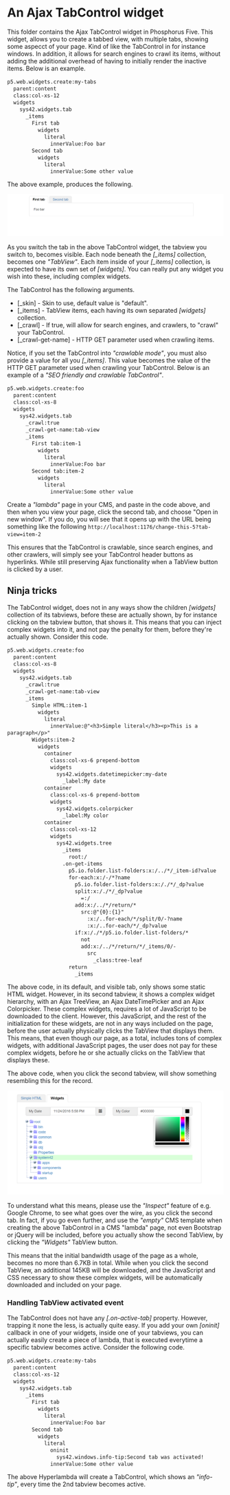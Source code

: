 An Ajax TabControl widget
========

This folder contains the Ajax TabControl widget in Phosphorus Five. This widget, allows you to create a tabbed view, with multiple tabs,
showing some aspecct of your page. Kind of like the TabControl in for instance windows. In addition, it allows for search engines to crawl
its items, without adding the additional overhead of having to initially render the inactive items. Below is an example.

```
p5.web.widgets.create:my-tabs
  parent:content
  class:col-xs-12
  widgets
    sys42.widgets.tab
      _items
        First tab
          widgets
            literal
              innerValue:Foo bar
        Second tab
          widgets
            literal
              innerValue:Some other value
```

The above example, produces the following.

![alt tag](screenshots/ajax-tabcontrol-widget-example-screenshot.png)

As you switch the tab in the above TabControl widget, the tabview you switch to, becomes visible. Each node beneath the *[_items]* collection,
becomes one _"TabView"_. Each item inside of your *[_items]* collection, is expected to have its own set of *[widgets]*. You can really put
any widget you wish into these, including complex widgets.

The TabControl has the following arguments.

* [_skin] - Skin to use, default value is "default".
* [_items] - TabView items, each having its own separated *[widgets]* collection.
* [_crawl] - If true, will allow for search engines, and crawlers, to "crawl" your TabControl.
* [_crawl-get-name] - HTTP GET parameter used when crawling items.

Notice, if you set the TabControl into _"crawlable mode"_, you must also provide a value for all you *[_items]*. This value becomes the
value of the HTTP GET parameter used when crawling your TabControl. Below is an example of a _"SEO friendly and crawlable TabControl"_.

```
p5.web.widgets.create:foo
  parent:content
  class:col-xs-8
  widgets
    sys42.widgets.tab
      _crawl:true
      _crawl-get-name:tab-view
      _items
        First tab:item-1
          widgets
            literal
              innerValue:Foo bar
        Second tab:item-2
          widgets
            literal
              innerValue:Some other value
```

Create a _"lambda"_ page in your CMS, and paste in the code above, and then when you view your page, click the second tab, and choose "Open 
in new window". If you do, you will see that it opens up with the URL being something like the 
following `http://localhost:1176/change-this-5?tab-view=item-2`

This ensures that the TabControl is crawlable, since search engines, and other crawlers, will simply see your TabControl header buttons as hyperlinks.
While still preserving Ajax functionality when a TabView button is clicked by a user.

## Ninja tricks

The TabControl widget, does not in any ways show the children *[widgets]* collection of its tabviews, before these are actually shown, by for
instance clicking on the tabview button, that shows it. This means that you can inject complex widgets into it, and not pay the penalty for
them, before they're actually shown. Consider this code.

```
p5.web.widgets.create:foo
  parent:content
  class:col-xs-8
  widgets
    sys42.widgets.tab
      _crawl:true
      _crawl-get-name:tab-view
      _items
        Simple HTML:item-1
          widgets
            literal
              innerValue:@"<h3>Simple literal</h3><p>This is a paragraph</p>"
        Widgets:item-2
          widgets
            container
              class:col-xs-6 prepend-bottom
              widgets
                sys42.widgets.datetimepicker:my-date
                  _label:My date
            container
              class:col-xs-6 prepend-bottom
              widgets
                sys42.widgets.colorpicker
                  _label:My color
            container
              class:col-xs-12
              widgets
                sys42.widgets.tree
                  _items
                    root:/
                  .on-get-items
                    p5.io.folder.list-folders:x:/../*/_item-id?value
                    for-each:x:/-/*?name
                      p5.io.folder.list-folders:x:/./*/_dp?value
                      split:x:/./*/_dp?value
                        =:/
                      add:x:/../*/return/*
                        src:@"{0}:{1}"
                          :x:/..for-each/*/split/0/-?name
                          :x:/..for-each/*/_dp?value
                      if:x:/./*/p5.io.folder.list-folders/*
                        not
                        add:x:/../*/return/*/_items/0/-
                          src
                            _class:tree-leaf
                    return
                      _items
```

The above code, in its default, and visible tab, only shows some static HTML widget. However, in its second tabview, it shows a complex
widget hierarchy, with an Ajax TreeView, an Ajax DateTimePicker and an Ajax Colorpicker. These complex widgets, requires a lot of JavaScript
to be downloaded to the client. However, this JavaScript, and the rest of the initialization for these widgets, are not in any ways included
on the page, before the user actually physically clicks the TabView that displays them. This means, that even though our page, as a total,
includes tons of complex widgets, with additional JavaScript pages, the user does not pay for these complex widgets, before he or she actually
clicks on the TabView that displays these.

The above code, when you click the second tabview, will show something resembling this for the record.

![alt tag](screenshots/ajax-tabcontrol-widget-complex-example-screenshot.png)

To understand what this means, please use the _"Inspect"_ feature of e.g. Google Chrome, to see what goes over the wire, as you click the
second tab. In fact, if you go even further, and use the _"empty"_ CMS template when creating the above TabControl in a CMS "lambda" page,
not even Bootstrap or jQuery will be included, before you actually show the second TabView, by clicking the _"Widgets"_ TabView button.

This means that the initial bandwidth usage of the page as a whole, becomes no more than 6.7KB in total. While when you click the second TabView,
an additional 145KB will be downloaded, and the JavaScript and CSS necessary to show these complex widgets, will be automatically downloaded
and included on your page.

### Handling TabView activated event

The TabControl does not have any *[.on-active-tab]* property. However, trapping it none the less, is actually quite easy. If you add your 
own *[oninit]* callback in one of your widgets, inside one of your tabviews, you can actually easily create a piece of lambda, that is executed 
everytime a specific tabview becomes active. Consider the following code.

```
p5.web.widgets.create:my-tabs
  parent:content
  class:col-xs-12
  widgets
    sys42.widgets.tab
      _items
        First tab
          widgets
            literal
              innerValue:Foo bar
        Second tab
          widgets
            literal
              oninit
                sys42.windows.info-tip:Second tab was activated!
              innerValue:Some other value
```

The above Hyperlambda will create a TabControl, which shows an _"info-tip"_, every time the 2nd tabview becomes active.
